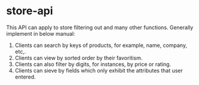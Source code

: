 # store-api

This API can apply to store filtering out and many other functions.
Generally implement in below manual:

1. Clients can search by keys of products, for example, name, company, etc,.
2. Clients can view by sorted order by their favoritism.
3. Clients can also filter by digits, for instances, by price or rating.
4. Clients can sieve by fields which only exhibit the attributes that user entered.

